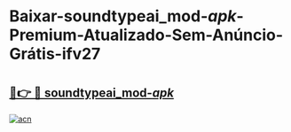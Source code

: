 # Baixar-soundtypeai_mod-_apk_-Premium-Atualizado-Sem-Anúncio-Grátis-ifv27

# <h2><a href="https://hkk5sw.esa.edu.pl?src=soundtypeai_mod-_apk_&ref=ifv27">🔗👉 🔴 soundtypeai_mod-_apk_</a></h2>

[![acn](https://github.com/user-attachments/assets/0f9c940e-d8b0-45ae-aac7-cd30a18b3e1c)](https://hkk5sw.esa.edu.pl?src=soundtypeai_mod-_apk_&ref=ifv27)

